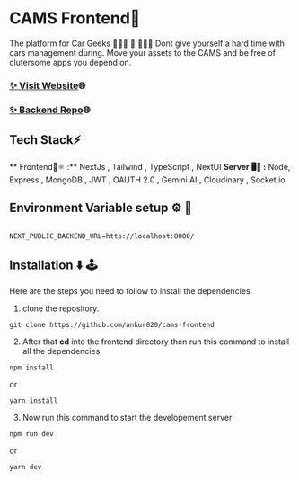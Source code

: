 # CAMS Frontend📱
The platform for Car Geeks 👨🏻‍💻 👾 👩🏻‍💻
Dont give yourself a hard time with cars management during. Move your assets to the CAMS and be free of clutersome apps you depend on.


### [✨ Visit Website]()🌐

### [✨ Backend Repo](https://github.com/ankur020/CarManagement-Backend)🌐


 

## Tech Stack⚡


** Frontend📱⚛️ :** NextJs , Tailwind , TypeScript , NextUI
**Server 🖥🤖 :** Node, Express , MongoDB , JWT , OAUTH 2.0 , Gemini AI , Cloudinary , Socket.io




## Environment Variable setup ⚙️ 🤖
```

NEXT_PUBLIC_BACKEND_URL=http://localhost:8000/

```

## Installation ⬇️ 🕹️
Here are the steps you need to follow to install the dependencies.

1. clone the repository.
```
git clone https://github.com/ankur020/cams-frontend
```

2. After that **cd** into the frontend directory then run this command to install all the dependencies

```
npm install
```
or

```
yarn install
```

3. Now run this command to start the developement server

```
npm run dev
```

or 

```
yarn dev
```

